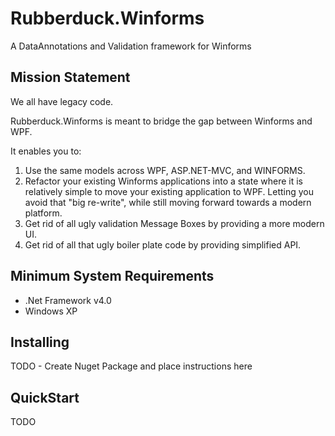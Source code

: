 # Rubberduck.Winforms
A DataAnnotations and Validation framework for Winforms

## Mission Statement

We all have legacy code. 

Rubberduck.Winforms is meant to bridge the gap between Winforms and WPF.

It enables you to:

  1. Use the same models across WPF, ASP.NET-MVC, and WINFORMS.
  2. Refactor your existing Winforms applications into a state where it is relatively simple to move your existing application to WPF.
    Letting you avoid that "big re-write", while still moving forward towards a modern platform.
  3. Get rid of all ugly validation Message Boxes by providing a more modern UI.
  4. Get rid of all that ugly boiler plate code by providing simplified API.
  
## Minimum System Requirements

  - .Net Framework v4.0
  - Windows XP
  
## Installing

  TODO - Create Nuget Package and place instructions here
  
## QuickStart

  TODO
  

  
